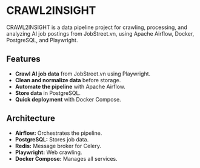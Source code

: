 # CRAWL2INSIGHT

CRAWL2INSIGHT is a data pipeline project for crawling, processing, and analyzing AI job postings from JobStreet.vn, using Apache Airflow, Docker, PostgreSQL, and Playwright.

## Features

- **Crawl AI job data** from JobStreet.vn using Playwright.
- **Clean and normalize data** before storage.
- **Automate the pipeline** with Apache Airflow.
- **Store data** in PostgreSQL.
- **Quick deployment** with Docker Compose.

## Architecture

- **Airflow:** Orchestrates the pipeline.
- **PostgreSQL:** Stores job data.
- **Redis:** Message broker for Celery.
- **Playwright:** Web crawling.
- **Docker Compose:** Manages all services.